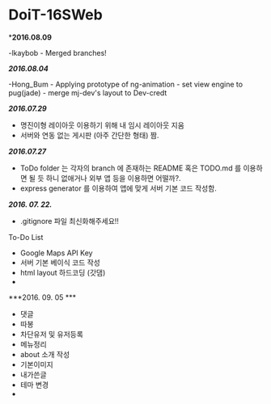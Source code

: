 # DoiT-16SWeb

***2016.08.09**

-lkaybob
    - Merged branches!


***2016.08.04***

-Hong_Bum
    - Applying prototype of ng-animation
    - set view engine to pug(jade)
    - merge mj-dev's layout to Dev-credt

***2016.07.29***

- 명진이형 레이아웃 이용하기 위해 내 임시 레이아웃 지움
- 서버와 연동 없는 게시판 (아주 간단한 형태) 짬.

***2016.07.27***

- ToDo folder 는 각자의 branch 에 존재하는  README 혹은 TODO.md 를 이용하면 될 듯 하니 없애거나 외부 앱 등을 이용하면 어떨까?.
- express generator 를 이용하여 앱에 맞게 서버 기본 코드 작성함.

***2016. 07. 22.***
- .gitignore 파일 최신화해주세요!!

To-Do List
- Google Maps API Key
- 서버 기본 베이식 코드 작성
- html layout 하드코딩 (갓댐)
- 

***2016. 09. 05 ***
- 댓글
- 따봉
- 차단유저 및 유저등록 
- 메뉴정리 
- about 소개 작성 
- 기본이미지 
- 내가쓴글
- 테마 변경 
- 

